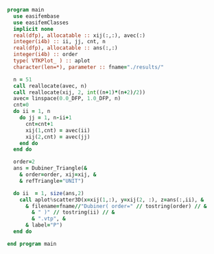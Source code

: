 ```fortran
program main
  use easifembase
  use easifemClasses
  implicit none
  real(dfp), allocatable :: xij(:,:), avec(:)
  integer(i4b) :: ii, jj, cnt, n
  real(dfp), allocatable :: ans(:,:)
  integer(i4b) :: order
  type( VTKPlot_ ) :: aplot
  character(len=*), parameter :: fname="./results/"

  n = 51
  call reallocate(avec, n)
  call reallocate(xij, 2, int((n+1)*(n+2)/2))
  avec= linspace(0.0_DFP, 1.0_DFP, n)
  cnt=0
  do ii = 1, n
    do jj = 1, n-ii+1
      cnt=cnt+1
      xij(1,cnt) = avec(ii)
      xij(2,cnt) = avec(jj)
    end do
  end do

  order=2
  ans = Dubiner_Triangle(&
    & order=order, xij=xij, &
    & refTriangle="UNIT")

  do ii  = 1, size(ans,2)
    call aplot%scatter3D(x=xij(1,:), y=xij(2, :), z=ans(:,ii), &
      & filename=fname//"Dubiner( order=" // tostring(order) // &
        & " )" // tostring(ii) // &
        & ".vtp", &
      & label="P")
  end do

end program main
```

<!-- Results: -->

<!-- | | | | -->
<!-- |:---: | :---: | :---: | -->
<!-- | ![](./Dubiner2/Dubiner2-1.png) | ![](./Dubiner2/Dubiner2-2.png) | ![](./Dubiner2/Dubiner2-3.png) | -->
<!-- | ![](./Dubiner2/Dubiner2-4.png) | ![](./Dubiner2/Dubiner2-5.png) | ![](./Dubiner2/Dubiner2-6.png) | -->
